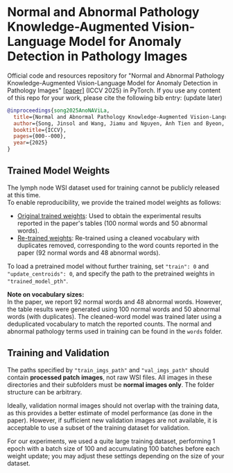# Normal and Abnormal Pathology Knowledge-Augmented Vision-Language Model for Anomaly Detection in Pathology Images

Official code and resources repository for "Normal and Abnormal Pathology Knowledge-Augmented Vision-Language Model for Anomaly Detection in Pathology Images" [\[paper\]](https://arxiv.org/abs/2508.15256) (ICCV 2025) in PyTorch. If you use any content of this repo for your work, please cite the following bib entry: (update later)

```bibtex
@inproceedings{song2025AnoNAViLa,
  title={Normal and Abnormal Pathology Knowledge-Augmented Vision-Language Model for Anomaly Detection in Pathology Images},
  author={Song, Jinsol and Wang, Jiamu and Nguyen, Anh Tien and Byeon, Keunho and Ahn, Sangjeong and Lee, Sung Hak and Kwak, Jin Tae},
  booktitle={ICCV},
  pages={000--000},
  year={2025}
}
```

## Trained Model Weights

The lymph node WSI dataset used for training cannot be publicly released at this time.  
To enable reproducibility, we provide the trained model weights as follows:

- [Original trained weights](https://drive.google.com/file/d/1ie7ch0Pcvdrf46NyPL2lyckzsuzyPoWI/view?usp=drive_link): Used to obtain the experimental results reported in the paper's tables (100 normal words and 50 abnormal words).  
- [Re-trained weights](https://drive.google.com/file/d/141a-w_ungtVT9e5vTszAvRonCQEGURSf/view?usp=drive_link): Re-trained using a cleaned vocabulary with duplicates removed, corresponding to the word counts reported in the paper (92 normal words and 48 abnormal words).

To load a pretrained model without further training, set `"train": 0` and `"update_centroids": 0`, and specify the path to the pretrained weights in `"trained_model_pth"`.

**Note on vocabulary sizes:**  
In the paper, we report 92 normal words and 48 abnormal words. However, the table results were generated using 100 normal words and 50 abnormal words (with duplicates). The cleaned-word model was trained later using a deduplicated vocabulary to match the reported counts. The normal and abnormal pathology terms used in training can be found in the `words` folder.

## Training and Validation

The paths specified by `"train_imgs_path"` and `"val_imgs_path"` should contain **processed patch images**, not raw WSI files. All images in these directories and their subfolders must be **normal images only**. The folder structure can be arbitrary.

Ideally, validation normal images should not overlap with the training data, as this provides a better estimate of model performance (as done in the paper). However, if sufficient new validation images are not available, it is acceptable to use a subset of the training dataset for validation.

For our experiments, we used a quite large training dataset, performing 1 epoch with a batch size of 100 and accumulating 100 batches before each weight update; you may adjust these settings depending on the size of your dataset.
